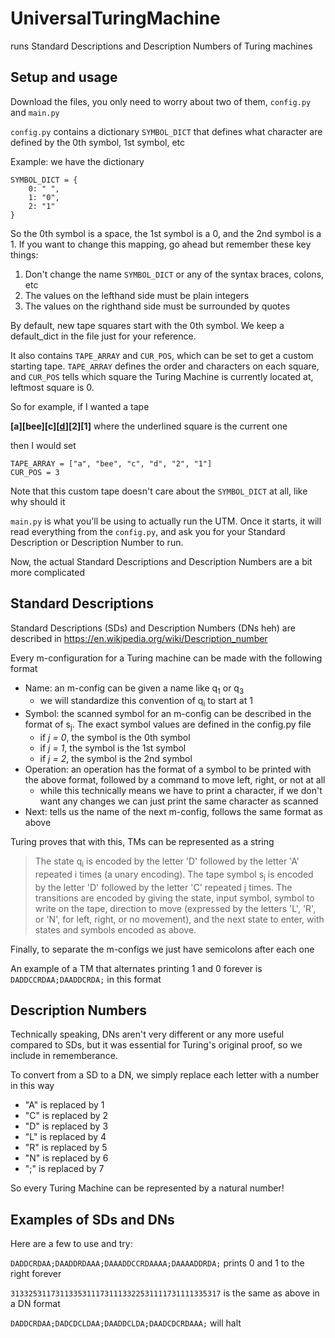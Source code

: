 # UniversalTuringMachine

runs Standard Descriptions and Description Numbers of Turing machines

## Setup and usage
Download the files, you only need to worry about two of them, `config.py` and `main.py`

`config.py` contains a dictionary `SYMBOL_DICT` that defines what character are 
defined by the 0th symbol, 1st symbol, etc

Example: we have the dictionary
```
SYMBOL_DICT = {
    0: " ",
    1: "0",
    2: "1"
}
```
So the 0th symbol is a space, the 1st symbol is a 0, and the 2nd symbol is a 1.
If you want to change this mapping, go ahead but remember these key things:
1. Don't change the name `SYMBOL_DICT` or any of the syntax braces, colons, etc
2. The values on the lefthand side must be plain integers
3. The values on the righthand side must be surrounded by quotes

By default, new tape squares start with the 0th symbol. We keep a default_dict in the file just for your reference.

It also contains `TAPE_ARRAY` and `CUR_POS`, which can be set to get a custom
starting tape. `TAPE_ARRAY` defines the order and characters on each square,
and `CUR_POS` tells which square the Turing Machine is currently located at,
leftmost square is 0.

So for example, if I wanted a tape 

**[a][bee][c][<ins>d</ins>][2][1]** where the underlined square is the current one

then I would set 
```
TAPE_ARRAY = ["a", "bee", "c", "d", "2", "1"]
CUR_POS = 3
```

Note that this custom tape doesn't care about the `SYMBOL_DICT` at all, like why should it

`main.py` is what you'll be using to actually run the UTM.
Once it starts, it will read everything from the `config.py`,
and ask you for your Standard Description or Description Number to run.


Now, the actual Standard Descriptions and Description Numbers are a bit more complicated

## Standard Descriptions
Standard Descriptions (SDs) and Description Numbers (DNs heh) are described in 
https://en.wikipedia.org/wiki/Description_number

Every m-configuration for a Turing machine can be made with the following format
- Name: an m-config can be given a name like q<sub>1</sub> or q<sub>3</sub>
   - we will standardize this convention of q<sub>i</sub> to start at 1
- Symbol: the scanned symbol for an m-config can be described in the format of  s<sub>j</sub>. 
The exact symbol values are defined in the config.py file
   - if *j = 0*, the symbol is the 0th symbol
   - if *j = 1*, the symbol is the 1st symbol
   - if *j = 2*, the symbol is the 2nd symbol
- Operation: an operation has the format of a symbol to be printed with the above format, 
followed by a command to move left, right, or not at all
   - while this technically means we have to print a character, if we don't want any changes 
  we can just print the same character as scanned
- Next: tells us the name of the next m-config, follows the same format as above

Turing proves that with this, TMs can be represented as a string
> The state q<sub>i</sub> is encoded by the letter 'D' followed by the letter 'A' repeated i times (a unary encoding).
The tape symbol s<sub>j</sub> is encoded by the letter 'D' followed by the letter 'C' repeated j times.
The transitions are encoded by giving the state, input symbol, symbol to write on the tape, direction to move (expressed by the letters 'L', 'R', or 'N', for left, right, or no movement), and the next state to enter, with states and symbols encoded as above.

Finally, to separate the m-configs we just have semicolons after each one

An example of a TM that alternates printing 1 and 0 forever is `DADDCCRDAA;DAADDCRDA;` in this format

## Description Numbers
Technically speaking, DNs aren't very different or any more useful compared to SDs, 
but it was essential for Turing's original proof, so we include in rememberance.

To convert from a SD to a DN, we simply replace each letter with a number in this way
- "A" is replaced by 1
- "C" is replaced by 2
- "D" is replaced by 3
- "L" is replaced by 4
- "R" is replaced by 5
- "N" is replaced by 6
- ";" is replaced by 7

So every Turing Machine can be represented by a natural number!

## Examples of SDs and DNs
Here are a few to use and try:

`DADDCRDAA;DAADDRDAAA;DAAADDCCRDAAAA;DAAAADDRDA;` prints 0 and 1 to the right forever

`31332531173113353111731113322531111731111335317` is the same as above in a DN format

`DADDCRDAA;DADCDCLDAA;DAADDCLDA;DAADCDCRDAAA;` will halt
